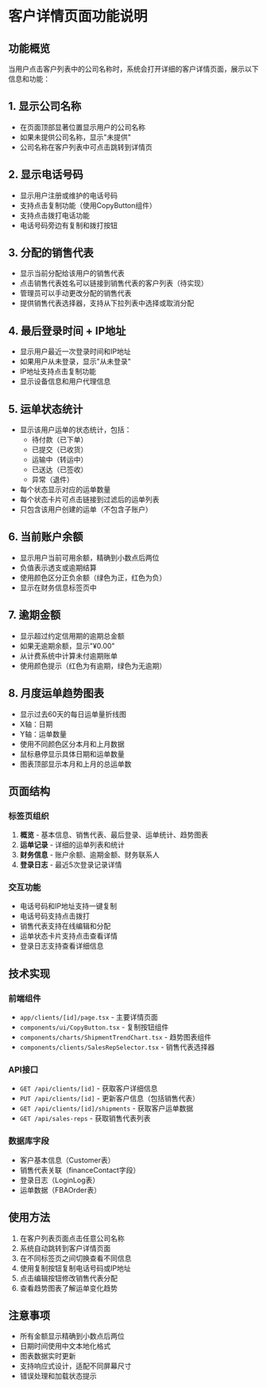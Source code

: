 # 客户详情页面功能说明

## 功能概览

当用户点击客户列表中的公司名称时，系统会打开详细的客户详情页面，展示以下信息和功能：

## 1. 显示公司名称
- 在页面顶部显著位置显示用户的公司名称
- 如果未提供公司名称，显示"未提供"
- 公司名称在客户列表中可点击跳转到详情页

## 2. 显示电话号码
- 显示用户注册或维护的电话号码
- 支持点击复制功能（使用CopyButton组件）
- 支持点击拨打电话功能
- 电话号码旁边有复制和拨打按钮

## 3. 分配的销售代表
- 显示当前分配给该用户的销售代表
- 点击销售代表姓名可以链接到销售代表的客户列表（待实现）
- 管理员可以手动更改分配的销售代表
- 提供销售代表选择器，支持从下拉列表中选择或取消分配

## 4. 最后登录时间 + IP地址
- 显示用户最近一次登录时间和IP地址
- 如果用户从未登录，显示"从未登录"
- IP地址支持点击复制功能
- 显示设备信息和用户代理信息

## 5. 运单状态统计
- 显示该用户运单的状态统计，包括：
  - 待付款（已下单）
  - 已提交（已收货）
  - 运输中（转运中）
  - 已送达（已签收）
  - 异常（退件）
- 每个状态显示对应的运单数量
- 每个状态卡片可点击链接到过滤后的运单列表
- 只包含该用户创建的运单（不包含子账户）

## 6. 当前账户余额
- 显示用户当前可用余额，精确到小数点后两位
- 负值表示透支或逾期结算
- 使用颜色区分正负余额（绿色为正，红色为负）
- 显示在财务信息标签页中

## 7. 逾期金额
- 显示超过约定信用期的逾期总金额
- 如果无逾期余额，显示"¥0.00"
- 从计费系统中计算未付逾期账单
- 使用颜色提示（红色为有逾期，绿色为无逾期）

## 8. 月度运单趋势图表
- 显示过去60天的每日运单量折线图
- X轴：日期
- Y轴：运单数量
- 使用不同颜色区分本月和上月数据
- 鼠标悬停显示具体日期和运单数量
- 图表顶部显示本月和上月的总运单数

## 页面结构

### 标签页组织
1. **概览** - 基本信息、销售代表、最后登录、运单统计、趋势图表
2. **运单记录** - 详细的运单列表和统计
3. **财务信息** - 账户余额、逾期金额、财务联系人
4. **登录日志** - 最近5次登录记录详情

### 交互功能
- 电话号码和IP地址支持一键复制
- 电话号码支持点击拨打
- 销售代表支持在线编辑和分配
- 运单状态卡片支持点击查看详情
- 登录日志支持查看详细信息

## 技术实现

### 前端组件
- `app/clients/[id]/page.tsx` - 主要详情页面
- `components/ui/CopyButton.tsx` - 复制按钮组件
- `components/charts/ShipmentTrendChart.tsx` - 趋势图表组件
- `components/clients/SalesRepSelector.tsx` - 销售代表选择器

### API接口
- `GET /api/clients/[id]` - 获取客户详细信息
- `PUT /api/clients/[id]` - 更新客户信息（包括销售代表）
- `GET /api/clients/[id]/shipments` - 获取客户运单数据
- `GET /api/sales-reps` - 获取销售代表列表

### 数据库字段
- 客户基本信息（Customer表）
- 销售代表关联（financeContact字段）
- 登录日志（LoginLog表）
- 运单数据（FBAOrder表）

## 使用方法

1. 在客户列表页面点击任意公司名称
2. 系统自动跳转到客户详情页面
3. 在不同标签页之间切换查看不同信息
4. 使用复制按钮复制电话号码或IP地址
5. 点击编辑按钮修改销售代表分配
6. 查看趋势图表了解运单变化趋势

## 注意事项

- 所有金额显示精确到小数点后两位
- 日期时间使用中文本地化格式
- 图表数据实时更新
- 支持响应式设计，适配不同屏幕尺寸
- 错误处理和加载状态提示 